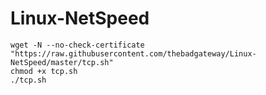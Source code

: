 # Linux-NetSpeed
```
wget -N --no-check-certificate "https://raw.githubusercontent.com/thebadgateway/Linux-NetSpeed/master/tcp.sh"
chmod +x tcp.sh
./tcp.sh
```
